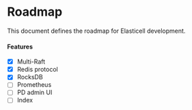 # Roadmap

This document defines the roadmap for Elasticell development.

#### __Features__
- [x] Multi-Raft
- [x] Redis protocol
- [x] RocksDB 
- [ ] Prometheus
- [ ] PD admin UI
- [ ] Index